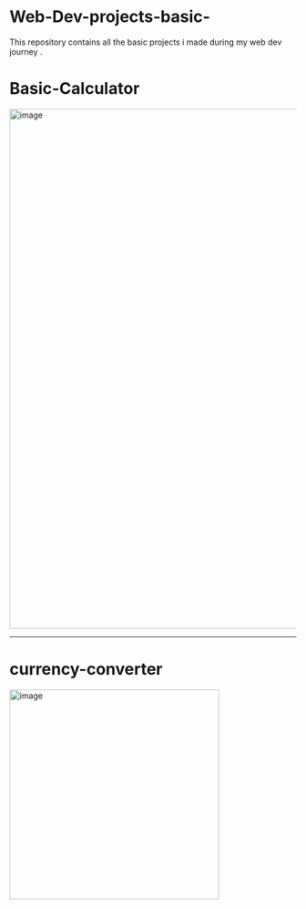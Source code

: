 # Web-Dev-projects-basic-

This repository contains all the basic projects i made during my web dev journey .

# Basic-Calculator

<img width="842" height="912" alt="image" src="https://github.com/user-attachments/assets/950b0d73-838f-4378-bcaa-590f9f02e89c" />


---

# currency-converter

<img width="368" alt="image" src="https://github.com/user-attachments/assets/07964af1-66bb-4ea0-b079-0fcb63c30449" />



